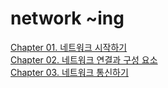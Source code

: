 # network ~ing

<!DOCTYPE HTML>
<html>
  <body>
    <a href="https://www.notion.so/moondongmin/Chapter01-Hello-NestJS-6e5d39861005437ebf59117632ac5137](https://www.notion.so/moondongmin/Chapter-01-41eb5cbfdd2b4922b58034ffdfa1c3f7)", target="_blank">Chapter 01. 네트워크 시작하기</a><br>
     <a href="https://www.notion.so/moondongmin/Chapter-02-e135a15c07d0452f983f9307a4790cdf", target="_blank">Chapter 02. 네트워크 연결과 구성 요소</a><br>
     <a href="https://www.notion.so/moondongmin/Chapter-03-d13b3e21863e4b6bae662afa86e9595a", target="_blank">Chapter 03. 네트워크 통신하기</a><br>
    
    
    
  
   <body>
<html> 

